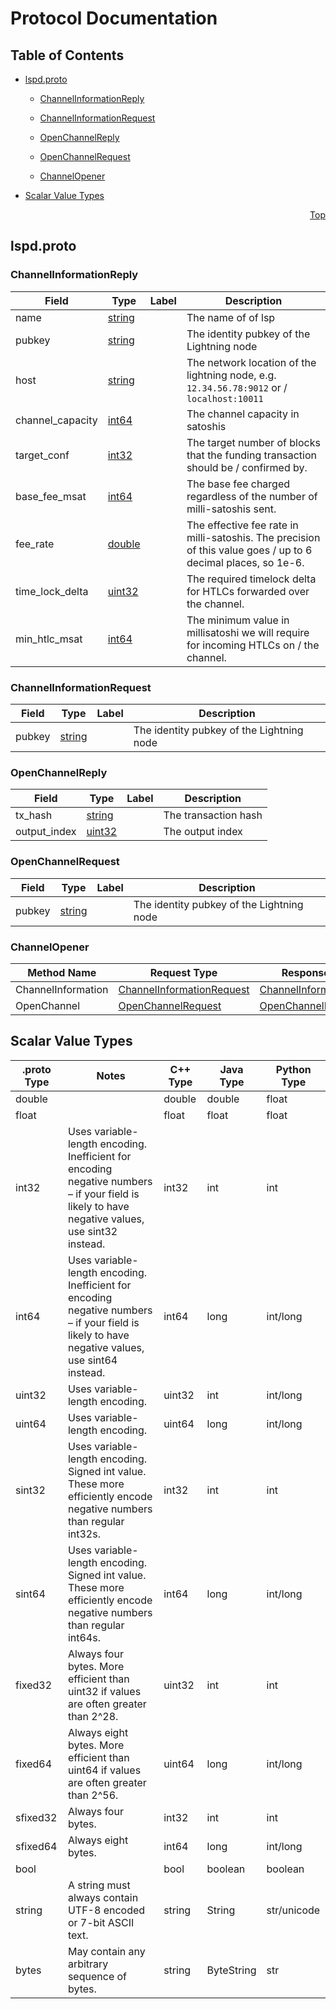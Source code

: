 # Protocol Documentation
<a name="top"></a>

## Table of Contents

- [lspd.proto](#lspd.proto)
    - [ChannelInformationReply](#lspd.ChannelInformationReply)
    - [ChannelInformationRequest](#lspd.ChannelInformationRequest)
    - [OpenChannelReply](#lspd.OpenChannelReply)
    - [OpenChannelRequest](#lspd.OpenChannelRequest)
  
  
  
    - [ChannelOpener](#lspd.ChannelOpener)
  

- [Scalar Value Types](#scalar-value-types)



<a name="lspd.proto"></a>
<p align="right"><a href="#top">Top</a></p>

## lspd.proto



<a name="lspd.ChannelInformationReply"></a>

### ChannelInformationReply



| Field | Type | Label | Description |
| ----- | ---- | ----- | ----------- |
| name | [string](#string) |  | The name of of lsp |
| pubkey | [string](#string) |  | The identity pubkey of the Lightning node |
| host | [string](#string) |  | The network location of the lightning node, e.g. `12.34.56.78:9012` or / `localhost:10011` |
| channel_capacity | [int64](#int64) |  | The channel capacity in satoshis |
| target_conf | [int32](#int32) |  | The target number of blocks that the funding transaction should be / confirmed by. |
| base_fee_msat | [int64](#int64) |  | The base fee charged regardless of the number of milli-satoshis sent. |
| fee_rate | [double](#double) |  | The effective fee rate in milli-satoshis. The precision of this value goes / up to 6 decimal places, so 1e-6. |
| time_lock_delta | [uint32](#uint32) |  | The required timelock delta for HTLCs forwarded over the channel. |
| min_htlc_msat | [int64](#int64) |  | The minimum value in millisatoshi we will require for incoming HTLCs on / the channel. |






<a name="lspd.ChannelInformationRequest"></a>

### ChannelInformationRequest



| Field | Type | Label | Description |
| ----- | ---- | ----- | ----------- |
| pubkey | [string](#string) |  | The identity pubkey of the Lightning node |






<a name="lspd.OpenChannelReply"></a>

### OpenChannelReply



| Field | Type | Label | Description |
| ----- | ---- | ----- | ----------- |
| tx_hash | [string](#string) |  | The transaction hash |
| output_index | [uint32](#uint32) |  | The output index |






<a name="lspd.OpenChannelRequest"></a>

### OpenChannelRequest



| Field | Type | Label | Description |
| ----- | ---- | ----- | ----------- |
| pubkey | [string](#string) |  | The identity pubkey of the Lightning node |





 

 

 


<a name="lspd.ChannelOpener"></a>

### ChannelOpener


| Method Name | Request Type | Response Type | Description |
| ----------- | ------------ | ------------- | ------------|
| ChannelInformation | [ChannelInformationRequest](#lspd.ChannelInformationRequest) | [ChannelInformationReply](#lspd.ChannelInformationReply) |  |
| OpenChannel | [OpenChannelRequest](#lspd.OpenChannelRequest) | [OpenChannelReply](#lspd.OpenChannelReply) |  |

 



## Scalar Value Types

| .proto Type | Notes | C++ Type | Java Type | Python Type |
| ----------- | ----- | -------- | --------- | ----------- |
| <a name="double" /> double |  | double | double | float |
| <a name="float" /> float |  | float | float | float |
| <a name="int32" /> int32 | Uses variable-length encoding. Inefficient for encoding negative numbers – if your field is likely to have negative values, use sint32 instead. | int32 | int | int |
| <a name="int64" /> int64 | Uses variable-length encoding. Inefficient for encoding negative numbers – if your field is likely to have negative values, use sint64 instead. | int64 | long | int/long |
| <a name="uint32" /> uint32 | Uses variable-length encoding. | uint32 | int | int/long |
| <a name="uint64" /> uint64 | Uses variable-length encoding. | uint64 | long | int/long |
| <a name="sint32" /> sint32 | Uses variable-length encoding. Signed int value. These more efficiently encode negative numbers than regular int32s. | int32 | int | int |
| <a name="sint64" /> sint64 | Uses variable-length encoding. Signed int value. These more efficiently encode negative numbers than regular int64s. | int64 | long | int/long |
| <a name="fixed32" /> fixed32 | Always four bytes. More efficient than uint32 if values are often greater than 2^28. | uint32 | int | int |
| <a name="fixed64" /> fixed64 | Always eight bytes. More efficient than uint64 if values are often greater than 2^56. | uint64 | long | int/long |
| <a name="sfixed32" /> sfixed32 | Always four bytes. | int32 | int | int |
| <a name="sfixed64" /> sfixed64 | Always eight bytes. | int64 | long | int/long |
| <a name="bool" /> bool |  | bool | boolean | boolean |
| <a name="string" /> string | A string must always contain UTF-8 encoded or 7-bit ASCII text. | string | String | str/unicode |
| <a name="bytes" /> bytes | May contain any arbitrary sequence of bytes. | string | ByteString | str |

